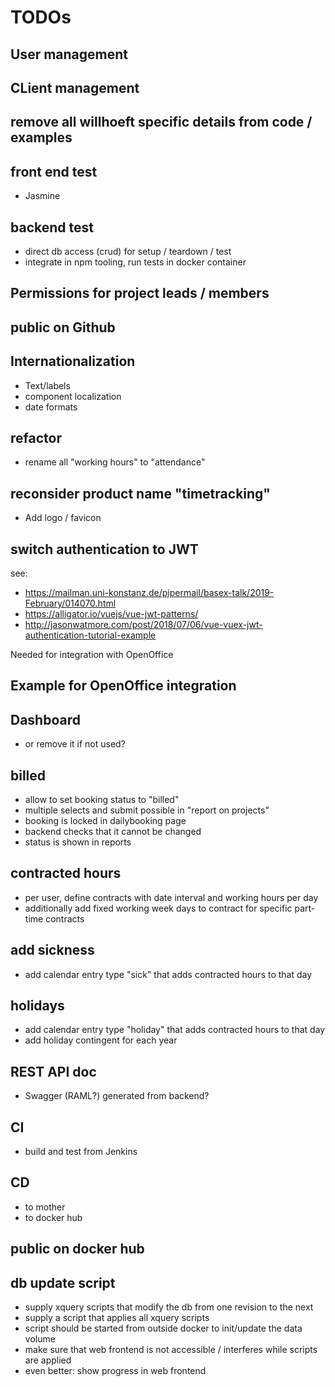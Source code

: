 # TODOs

## User management

## CLient management

## remove all willhoeft specific details from code / examples

## front end test
* Jasmine

## backend test
* direct db access (crud) for setup / teardown / test
* integrate in npm tooling, run tests in docker container

## Permissions for project leads / members

## public on Github

## Internationalization
* Text/labels
* component localization
* date formats

## refactor
* rename all "working hours" to "attendance"

## reconsider product name "timetracking"
* Add logo / favicon

## switch authentication to JWT
see:
* https://mailman.uni-konstanz.de/pipermail/basex-talk/2019-February/014070.html
* https://alligator.io/vuejs/vue-jwt-patterns/
* http://jasonwatmore.com/post/2018/07/06/vue-vuex-jwt-authentication-tutorial-example

Needed for integration with OpenOffice

## Example for OpenOffice integration

## Dashboard
* or remove it if not used?

## billed
* allow to set booking status to "billed"
 * multiple selects and submit possible in "report on projects"
 * booking is locked in dailybooking page
 * backend checks that it cannot be changed
 * status is shown in reports

## contracted hours
* per user, define contracts with date interval and working hours per day
* additionally add fixed working week days to contract for specific part-time contracts

## add sickness
* add calendar entry type "sick" that adds contracted hours to that day

## holidays
* add calendar entry type "holiday" that adds contracted hours to that day
* add holiday contingent for each year

## REST API doc
* Swagger (RAML?) generated from backend?

## CI
* build and test from Jenkins

## CD
* to mother
* to docker hub

## public on docker hub

## db update script
* supply xquery scripts that modify the db from one revision to the next
* supply a script that applies all xquery scripts
* script should be started from outside docker to init/update the data volume
* make sure that web frontend is not accessible / interferes while scripts are applied
 * even better: show progress in web frontend
